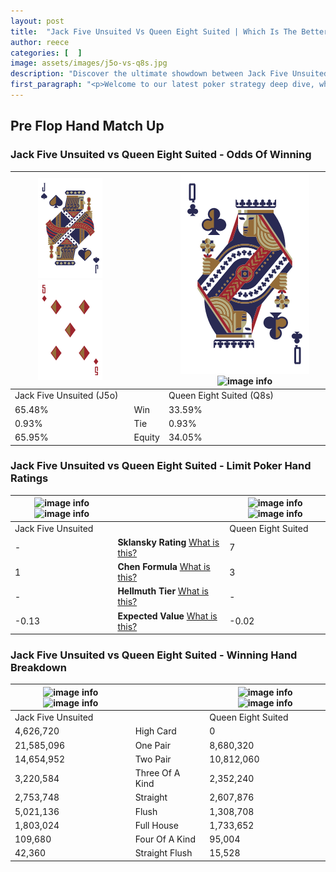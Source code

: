 ```yaml
---
layout: post
title:  "Jack Five Unsuited Vs Queen Eight Suited | Which Is The Better Hand In Poker? A Complete Guide"
author: reece
categories: [  ]
image: assets/images/j5o-vs-q8s.jpg
description: "Discover the ultimate showdown between Jack Five Unsuited and Queen Eight Suited in poker! Uncover the odds, strategies, and scenarios where one hand triumphs over the other. Get ready to up your poker game with this thrilling analysis."
first_paragraph: "<p>Welcome to our latest poker strategy deep dive, where we're pitting two distinct hands against each other in a high-stakes showdown: Jack Five Unsuited vs Queen Eight Suited.</p><p>In the dynamic world of poker, every decision counts, and knowing which hand holds the upper hand is key to your success at the table.</p><p>In this article, we'll dissect these two hands, explore the scenarios where one dominates the other, and equip you with the knowledge to make strategic choices that can tip the odds in your favor.</p><p>Get ready to unravel the intriguing dynamics of these poker hands and elevate your game to new heights.</p>"
---
```




[comment]: # (sp0)

## Pre Flop Hand Match Up

<div class="table hand-ratings" markdown="1"> 



### Jack Five Unsuited vs Queen Eight Suited - Odds Of Winning


    
| ![image info](assets/images/hand1/J.png) ![image info](assets/images/hand1/5o.png) |  | ![image info](assets/images/hand2/Q.png) ![image info](assets/images/hand2/8s.png) |
| -------- | -------- | -------- |
| Jack Five Unsuited (J5o) |  | Queen Eight Suited (Q8s) |
| 65.48% | Win | 33.59% |
| 0.93% | Tie | 0.93% |
| 65.95% | Equity | 34.05% |




[comment]: # (sp1)



### Jack Five Unsuited vs Queen Eight Suited - Limit Poker Hand Ratings


    
| ![image info](https://www.riverpairs.com/assets/images/hand1/J.png) ![image info](https://www.riverpairs.com/assets/images/hand1/5o.png) |  | ![image info](https://www.riverpairs.com/assets/images/hand2/Q.png) ![image info](https://www.riverpairs.com/assets/images/hand2/8s.png) |
| -------- | -------- | -------- |
| Jack Five Unsuited |  | Queen Eight Suited |
| - | **Sklansky Rating** [What is this?](/sklansky-rating-explained) | 7 |
| 1 | **Chen Formula** [What is this?](/chen-formula-explained) | 3 |
| - | **Hellmuth Tier** [What is this?](/Hellmuth-tier-explained) | - |
| -0.13 | **Expected Value** [What is this?](/expected-value-explained) | -0.02 |




[comment]: # (sp2)



### Jack Five Unsuited vs Queen Eight Suited - Winning Hand Breakdown


    
| ![image info](https://www.riverpairs.com/assets/images/hand1/J.png) ![image info](https://www.riverpairs.com/assets/images/hand1/5o.png) |  | ![image info](https://www.riverpairs.com/assets/images/hand2/Q.png) ![image info](https://www.riverpairs.com/assets/images/hand2/8s.png) |
| -------- | -------- | -------- |
| Jack Five Unsuited |  | Queen Eight Suited |
| 4,626,720 | High Card | 0 |
| 21,585,096 | One Pair | 8,680,320 |
| 14,654,952 | Two Pair | 10,812,060 |
| 3,220,584 | Three Of A Kind | 2,352,240 |
| 2,753,748 | Straight | 2,607,876 |
| 5,021,136 | Flush | 1,308,708 |
| 1,803,024 | Full House | 1,733,652 |
| 109,680 | Four Of A Kind | 95,004 |
| 42,360 | Straight Flush | 15,528 |




[comment]: # (sp3)



</div>

[comment]: # (sp4)



[comment]: # (sp5)

